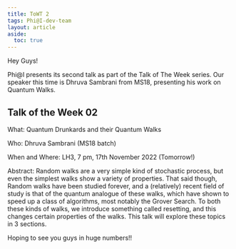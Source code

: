 ```yaml
---
title: ToWT 2
tags: Phi@I-dev-team
layout: article
aside:
  toc: true
---
```


Hey Guys!

Phi@I presents its second talk as part of the Talk of The Week series. Our speaker this time is Dhruva Sambrani from MS18, presenting his work on Quantum Walks.
<!--more-->


## Talk of the Week 02

What: Quantum Drunkards and their Quantum Walks 

Who: Dhruva Sambrani (MS18 batch)

When and Where: LH3, 7 pm, 17th November 2022 (Tomorrow!)



Abstract: Random walks are a very simple kind of stochastic process, but even the simplest walks show a variety of properties. That said though, Random walks have been studied forever, and a (relatively) recent field of study is that of the quantum analogue of these walks, which have shown to speed up a class of algorithms, most notably the Grover Search. To both these kinds of walks, we introduce something called resetting, and this changes certain properties of the walks. This talk will explore these topics in 3 sections.



Hoping to see you guys in huge numbers!!
